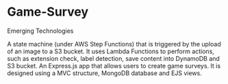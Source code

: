 # Game-Survey
Emerging Technologies

A state machine (under AWS Step Functions) that is triggered by the upload of an image to a S3 bucket. 
It uses Lambda Functions to perform actions, such as extension check, label detection, save content into DynamoDB and S3 bucket.
An Express.js app that allows users to create game surveys. It is designed using a MVC structure, MongoDB database and EJS views.
